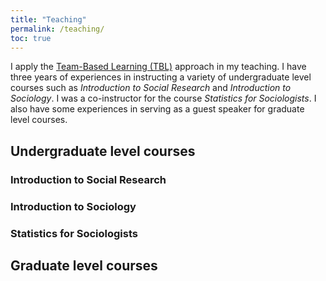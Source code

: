 ```yaml
---
title: "Teaching"
permalink: /teaching/
toc: true
---
```

 
I apply the [Team-Based Learning (TBL)](https://en.wikipedia.org/wiki/Team-based_learning) approach in my teaching. I have three years of experiences in instructing a variety of undergraduate level courses such as *Introduction to Social Research* and *Introduction to Sociology*. I was a co-instructor for the course *Statistics for Sociologists*. I also have some experiences in serving as a guest speaker for graduate level courses.

## Undergraduate level courses

### Introduction to Social Research

### Introduction to Sociology

### Statistics for Sociologists

## Graduate level courses